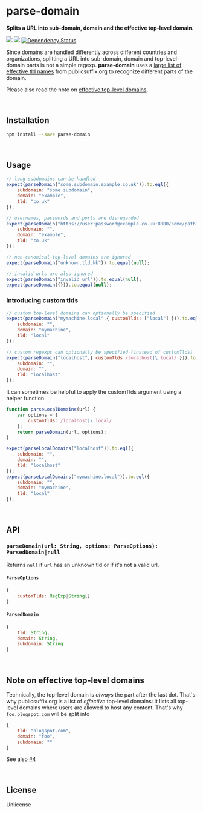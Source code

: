 parse-domain
============
**Splits a URL into sub-domain, domain and the effective top-level domain.**

[![](https://img.shields.io/npm/v/parse-domain.svg)](https://www.npmjs.com/package/parse-domain)
[![](https://img.shields.io/npm/dm/parse-domain.svg)](https://www.npmjs.com/package/parse-domain)
[![Dependency Status](https://david-dm.org/peerigon/parse-domain.svg)](https://david-dm.org/peerigon/parse-domain)

Since domains are handled differently across different countries and organizations, splitting a URL into sub-domain, domain and top-level-domain parts is not a simple regexp. **parse-domain** uses a [large list of effective tld names](http://publicsuffix.org/list/effective_tld_names.dat) from publicsuffix.org to recognize different parts of the domain.

Please also read the note on [effective top-level domains](#Note-on-effective-top-level-domains).

<br />

Installation
------------------------------------------------------------------------

```sh
npm install --save parse-domain
```

<br />

Usage
------------------------------------------------------------------------

```javascript
// long subdomains can be handled
expect(parseDomain("some.subdomain.example.co.uk")).to.eql({
    subdomain: "some.subdomain",
    domain: "example",
    tld: "co.uk"
});

// usernames, passwords and ports are disregarded
expect(parseDomain("https://user:password@example.co.uk:8080/some/path?and&query#hash")).to.eql({
    subdomain: "",
    domain: "example",
    tld: "co.uk"
});

// non-canonical top-level domains are ignored
expect(parseDomain("unknown.tld.kk")).to.equal(null);

// invalid urls are also ignored
expect(parseDomain("invalid url")).to.equal(null);
expect(parseDomain({})).to.equal(null);
```

### Introducing custom tlds

```javascript
// custom top-level domains can optionally be specified
expect(parseDomain("mymachine.local",{ customTlds: ["local"] })).to.eql({
    subdomain: "",
    domain: "mymachine",
    tld: "local"
});

// custom regexps can optionally be specified (instead of customTlds)
expect(parseDomain("localhost",{ customTlds:/localhost|\.local/ })).to.eql({
    subdomain: "",
    domain: "",
    tld: "localhost"
});
```

It can sometimes be helpful to apply the customTlds argument using a helper function

```javascript
function parseLocalDomains(url) {
    var options = {
        customTlds: /localhost|\.local/
    };
    return parseDomain(url, options);
}

expect(parseLocalDomains("localhost")).to.eql({
    subdomain: "",
    domain: "",
    tld: "localhost"
});
expect(parseLocalDomains("mymachine.local")).to.eql({
    subdomain: "",
    domain: "mymachine",
    tld: "local"
});
```

<br />

API
------------------------------------------------------------------------

### `parseDomain(url: String, options: ParseOptions): ParsedDomain|null`

Returns `null` if `url` has an unknown tld or if it's not a valid url.

#### `ParseOptions`
```javascript
{
    customTlds: RegExp|String[]
}
```

#### `ParsedDomain`
```javascript
{
    tld: String,
    domain: String,
    subdomain: String
}
```

<br />

Note on effective top-level domains
------------------------------------------------------------------------

Technically, the top-level domain is *always* the part after the last dot. That's why publicsuffix.org is a list of *effective* top-level domains: It lists all top-level domains where users are allowed to host any content. That's why `foo.blogspot.com` will be split into

```javascript
{
    tld: "blogspot.com",
    domain: "foo",
    subdomain: ""
}
```

See also [#4](https://github.com/peerigon/parse-domain/issues/4)

<br />

License
------------------------------------------------------------------------

Unlicense